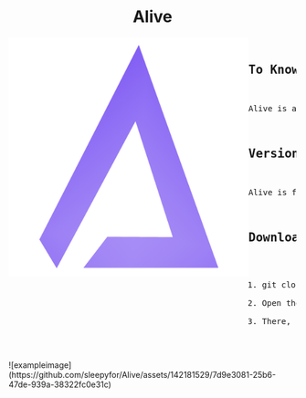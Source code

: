 <h1 align="center">Alive</h1>
<img align="left" alt="Cover" src="assets/minecraft/icons/logo3.png" height="420" width="420" /> 
<pre>
  
## To Know

Alive is a vanilla client for minecraft with a focus on visuals

## Version
Alive is for Minecraft 1.8.8

## Download

1) git clone https://github.com/JustMeDark/Alive
2) Open the folder in intellij
3) There, now build it yourself dont be lazy
</pre>
![exampleimage](https://github.com/sleepyfor/Alive/assets/142181529/7d9e3081-25b6-47de-939a-38322fc0e31c)

